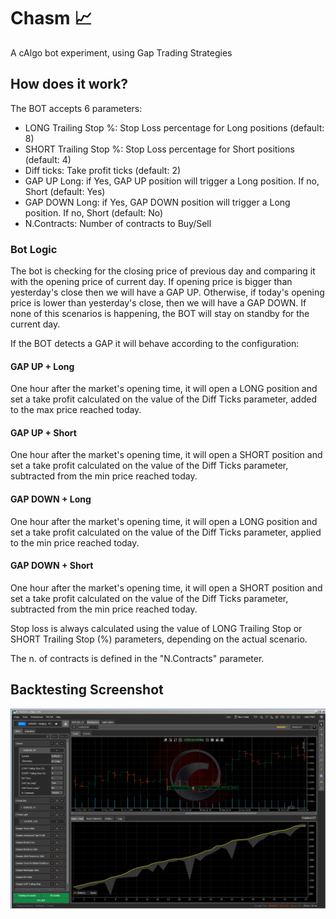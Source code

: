 # Chasm 📈
A cAlgo bot experiment, using Gap Trading Strategies

## How does it work?

The BOT accepts 6 parameters:
- LONG Trailing Stop %: Stop Loss percentage for Long positions (default: 8)
- SHORT Trailing Stop %: Stop Loss percentage for Short positions (default: 4)
- Diff ticks: Take profit ticks (default: 2)
- GAP UP Long: if Yes, GAP UP position will trigger a Long position. If no, Short (default: Yes)
- GAP DOWN Long: if Yes, GAP DOWN position will trigger a Long position. If no, Short (default: No)
- N.Contracts: Number of contracts to Buy/Sell

### Bot Logic
The bot is checking for the closing price of previous day and comparing it with the opening price of current day. If opening price is bigger than yesterday's close then we will have a GAP UP. Otherwise, if today's opening price is lower than yesterday's close, then we will have a GAP DOWN. If none of this scenarios is happening, the BOT will stay on standby for the current day.

If the BOT detects a GAP it will behave according to the configuration:

#### GAP UP + Long
One hour after the market's opening time, it will open a LONG position and set a take profit calculated on the value of the Diff Ticks parameter, added to the max price reached today.

#### GAP UP + Short
One hour after the market's opening time, it will open a SHORT position and set a take profit calculated on the value of the Diff Ticks parameter, subtracted from the min price reached today.

#### GAP DOWN + Long
One hour after the market's opening time, it will open a LONG position and set a take profit calculated on the value of the Diff Ticks parameter, applied to the min price reached today.

#### GAP DOWN + Short
One hour after the market's opening time, it will open a SHORT position and set a take profit calculated on the value of the Diff Ticks parameter, subtracted from the min price reached today.


Stop loss is always calculated using the value of LONG Trailing Stop or SHORT Trailing Stop (%) parameters, depending on the actual scenario. 

The n. of contracts is defined in the "N.Contracts" parameter.

## Backtesting Screenshot
![Backtesting Screenshot](https://github.com/antoniocosentino/Chasm/blob/master/screen.jpg)

